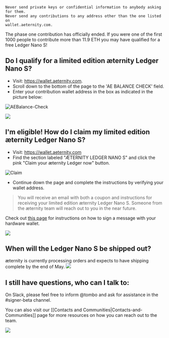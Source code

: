     Never send private keys or confidential information to anybody asking for them. 
    Never send any contributions to any address other than the one listed on 
    wallet.aeternity.com.

The phase one contribution has officially ended. If you were one of the
first 1000 people to contribute more than 11.9 ETH you may have
qualified for a free Ledger Nano S!

## Do I qualify for a limited edition æternity Ledger Nano S?

* Visit: https://wallet.aeternity.com.
* Scroll down to the bottom of the page to the 'AE BALANCE CHECK' field.
* Enter your contribution wallet address in the box as indicated in the picture below:

![AEBalance-Check](http://i.imgur.com/IjFPOFY.png)

[![](https://cdn-images-1.medium.com/max/800/1*Fh8Te8hkihkvLufP05tKPQ.png)](#)

## I'm eligible! How do I claim my limited edition æternity Ledger Nano S?

* Visit: https://wallet.aeternity.com
* Find the section labeled "ÆTERNITY LEDGER NANO S" and click the pink "Claim your æternity Ledger now" button.

![Claim](http://i.imgur.com/WhfLzF2.jpg)

* Continue down the page and complete the instructions by verifying your
  wallet address.

> You will receive an email with both a coupon and instructions for
> receiving your limited edition æternity Ledger Nano S. 
> Someone from the æternity team will reach out to you in the near future.

Check out [this page](https://blog.aeternity.com/claiming-your-ledger-nano-s-with-a-hardware-wallet-device-5d36d877fbad) for instructions on how to sign a message with your hardware wallet. 

[![](https://cdn-images-1.medium.com/max/800/1*Fh8Te8hkihkvLufP05tKPQ.png)](#)
## When will the Ledger Nano S be shipped out?

æternity is currently processing orders and expects to have shipping complete by the end of May.
[![](https://cdn-images-1.medium.com/max/800/1*Fh8Te8hkihkvLufP05tKPQ.png)](#)

## I still have questions, who can I talk to:

On Slack, please feel free to inform @tombo and ask for assistance in the #signer-beta channel. 

You can also visit our
[[Contacts and Communities|Contacts-and-Communities]] page for more resources on how you can reach out to the team.

[![](https://cdn-images-1.medium.com/max/800/1*Fh8Te8hkihkvLufP05tKPQ.png)](#)